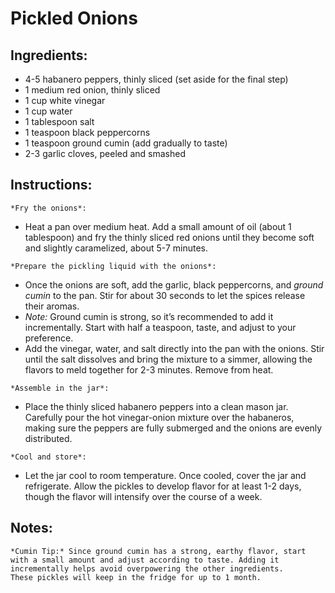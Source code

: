 # Pickled Onions

## Ingredients:

* 4-5 habanero peppers, thinly sliced (set aside for the final step)
* 1 medium red onion, thinly sliced
* 1 cup white vinegar
* 1 cup water
* 1 tablespoon salt
* 1 teaspoon black peppercorns
* 1 teaspoon ground cumin (add gradually to taste)
* 2-3 garlic cloves, peeled and smashed

## Instructions:

    *Fry the onions*:

   - Heat a pan over medium heat. Add a small amount of oil (about 1 tablespoon) and fry the thinly sliced red onions until they become soft and slightly caramelized, about 5-7 minutes.

    *Prepare the pickling liquid with the onions*:

   - Once the onions are soft, add the garlic, black peppercorns, and *ground cumin* to the pan. Stir for about 30 seconds to let the spices release their aromas. 
   - *Note:* Ground cumin is strong, so it’s recommended to add it incrementally. Start with half a teaspoon, taste, and adjust to your preference.
   - Add the vinegar, water, and salt directly into the pan with the onions. Stir until the salt dissolves and bring the mixture to a simmer, allowing the flavors to meld together for 2-3 minutes. Remove from heat.

    *Assemble in the jar*:

   - Place the thinly sliced habanero peppers into a clean mason jar. Carefully pour the hot vinegar-onion mixture over the habaneros, making sure the peppers are fully submerged and the onions are evenly distributed.

    *Cool and store*:

   - Let the jar cool to room temperature. Once cooled, cover the jar and refrigerate. Allow the pickles to develop flavor for at least 1-2 days, though the flavor will intensify over the course of a week.

## Notes:

    *Cumin Tip:* Since ground cumin has a strong, earthy flavor, start with a small amount and adjust according to taste. Adding it incrementally helps avoid overpowering the other ingredients.
    These pickles will keep in the fridge for up to 1 month.
